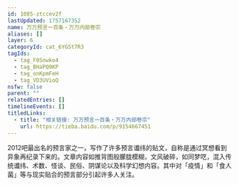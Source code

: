 ```yaml
---
id: 1085-ztccev2f
lastUpdated: 1757167352
name: 万万预言一百条・万万内部卷宗
aliases: []
layer: 6
categoryId: cat_6YGSt7R3
tagIds:
  - tag_F0Snwko4
  - tag_BHaPQ9KP
  - tag_onKpmFeH
  - tag_VD3UVioQ
nsfw: false
parent: ""
relatedEntries: []
timelineEvents: []
titledLinks:
  - title: "相关链接: 万万预言一百条・万万内部卷宗"
    url: https://tieba.baidu.com/p/9154667451
---
```


2012吧最出名的预言家之一，写作了许多预言谶纬的贴文，自称是通过冥想看到异象再纪录下来的。文章内容如推背图般朦胧模糊，文风破碎，如同梦呓，混入传统谶纬、术数、怪谈、民俗、阴谋论以及科学幻想内容。其中对「疫情」和「食人菌」等与现实贴合的预言部分引起许多人关注。